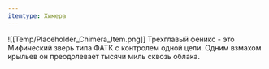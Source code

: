 ```yaml
---
itemtype: Химера
---
```

![[Temp/Placeholder_Chimera_Item.png]]
Трехглавый феникс - это Мифический зверь типа ФАТК с контролем одной цели. Одним взмахом крыльев он преодолевает тысячи миль сквозь облака.
